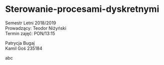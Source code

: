 # Sterowanie-procesami-dyskretnymi
 Semestr Letni 2018/2019 \
 Prowadzący: Teodor Niżyński  
 Termin zajęć: PON/13:15 

 Patrycja Bugaj  
 Kamil Goś 235184 

abc